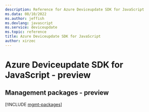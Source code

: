 ```yaml
---
description: Reference for Azure Deviceupdate SDK for JavaScript
ms.data: 08/10/2022
ms.author: jeffish
ms.devlang: javascript
ms.service: deviceupdate
ms.topic: reference
title: Azure Deviceupdate SDK for JavaScript
author: xirzec
---
```

# Azure Deviceupdate SDK for JavaScript - preview

## Management packages - preview
[!INCLUDE [mgmt-packages](deviceupdate-mgmt-index.md)]